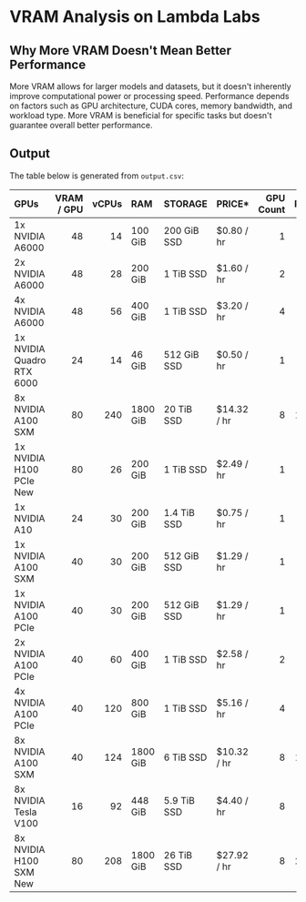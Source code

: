 # VRAM Analysis on Lambda Labs

## Why More VRAM Doesn't Mean Better Performance

More VRAM allows for larger models and datasets, but it doesn't inherently improve computational power or processing speed. Performance depends on factors such as GPU architecture, CUDA cores, memory bandwidth, and workload type. More VRAM is beneficial for specific tasks but doesn't guarantee overall better performance.

## Output

The table below is generated from `output.csv`:

| GPUs                      |   VRAM / GPU |   vCPUs | RAM      | STORAGE     | PRICE*      |   GPU Count |   PRICE |   Full VRAM | Price / 100GB   |
|:--------------------------|-------------:|--------:|:---------|:------------|:------------|------------:|--------:|------------:|:----------------|
| 1x NVIDIA A6000           |           48 |      14 | 100 GiB  | 200 GiB SSD | $0.80 / hr  |           1 |    0.8  |          48 | 1.67 $/h/100GB  |
| 2x NVIDIA A6000           |           48 |      28 | 200 GiB  | 1 TiB SSD   | $1.60 / hr  |           2 |    1.6  |          96 | 1.67 $/h/100GB  |
| 4x NVIDIA A6000           |           48 |      56 | 400 GiB  | 1 TiB SSD   | $3.20 / hr  |           4 |    3.2  |         192 | 1.67 $/h/100GB  |
| 1x NVIDIA Quadro RTX 6000 |           24 |      14 | 46 GiB   | 512 GiB SSD | $0.50 / hr  |           1 |    0.5  |          24 | 2.08 $/h/100GB  |
| 8x NVIDIA A100 SXM        |           80 |     240 | 1800 GiB | 20 TiB SSD  | $14.32 / hr |           8 |   14.32 |         640 | 2.24 $/h/100GB  |
| 1x NVIDIA H100 PCIe New   |           80 |      26 | 200 GiB  | 1 TiB SSD   | $2.49 / hr  |           1 |    2.49 |          80 | 3.11 $/h/100GB  |
| 1x NVIDIA A10             |           24 |      30 | 200 GiB  | 1.4 TiB SSD | $0.75 / hr  |           1 |    0.75 |          24 | 3.12 $/h/100GB  |
| 1x NVIDIA A100 SXM        |           40 |      30 | 200 GiB  | 512 GiB SSD | $1.29 / hr  |           1 |    1.29 |          40 | 3.22 $/h/100GB  |
| 1x NVIDIA A100 PCIe       |           40 |      30 | 200 GiB  | 512 GiB SSD | $1.29 / hr  |           1 |    1.29 |          40 | 3.22 $/h/100GB  |
| 2x NVIDIA A100 PCIe       |           40 |      60 | 400 GiB  | 1 TiB SSD   | $2.58 / hr  |           2 |    2.58 |          80 | 3.22 $/h/100GB  |
| 4x NVIDIA A100 PCIe       |           40 |     120 | 800 GiB  | 1 TiB SSD   | $5.16 / hr  |           4 |    5.16 |         160 | 3.22 $/h/100GB  |
| 8x NVIDIA A100 SXM        |           40 |     124 | 1800 GiB | 6 TiB SSD   | $10.32 / hr |           8 |   10.32 |         320 | 3.22 $/h/100GB  |
| 8x NVIDIA Tesla V100      |           16 |      92 | 448 GiB  | 5.9 TiB SSD | $4.40 / hr  |           8 |    4.4  |         128 | 3.44 $/h/100GB  |
| 8x NVIDIA H100 SXM New    |           80 |     208 | 1800 GiB | 26 TiB SSD  | $27.92 / hr |           8 |   27.92 |         640 | 4.36 $/h/100GB  |